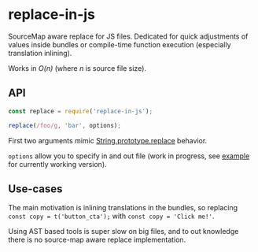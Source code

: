 # replace-in-js

SourceMap aware replace for JS files. Dedicated for quick adjustments of values inside bundles or compile-time function execution (especially translation inlining).

Works in _O(n)_ (where _n_ is source file size).

## API

```js
const replace = require('replace-in-js');

replace(/foo/g, 'bar', options);
```

First two arguments mimic [String.prototype.replace] behavior.

`options` allow you to specify in and out file (work in progress, see [example](./example.js) for currently working version).

## Use-cases

The main motivation is inlining translations in the bundles, so replacing `const copy = t('button_cta');` with `const copy = 'Click me!'`.

Using AST based tools is super slow on big files, and to out knowledge there is no source-map aware replace implementation.

<!-- links -->

[string.prototype.replace]: https://developer.mozilla.org/en-US/docs/Web/JavaScript/Reference/Global_Objects/String/replace
